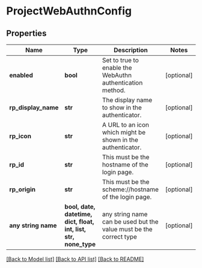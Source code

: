 # ProjectWebAuthnConfig


## Properties
Name | Type | Description | Notes
------------ | ------------- | ------------- | -------------
**enabled** | **bool** | Set to true to enable the WebAuthn authentication method. | [optional] 
**rp_display_name** | **str** | The display name to show in the authenticator. | [optional] 
**rp_icon** | **str** | A URL to an icon which might be shown in the authenticator. | [optional] 
**rp_id** | **str** | This must be the hostname of the login page. | [optional] 
**rp_origin** | **str** | This must be the scheme://hostname of the login page. | [optional] 
**any string name** | **bool, date, datetime, dict, float, int, list, str, none_type** | any string name can be used but the value must be the correct type | [optional]

[[Back to Model list]](../README.md#documentation-for-models) [[Back to API list]](../README.md#documentation-for-api-endpoints) [[Back to README]](../README.md)


